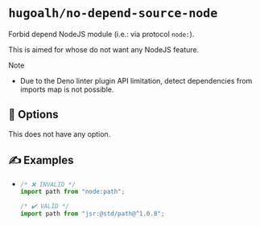 # `hugoalh/no-depend-source-node`

Forbid depend NodeJS module (i.e.: via protocol `node:`).

This is aimed for whose do not want any NodeJS feature.

> [!NOTE]
> - Due to the Deno linter plugin API limitation, detect dependencies from imports map is not possible.

## 🔧 Options

This does not have any option.

## ✍️ Examples

- ```ts
  /* ❌ INVALID */
  import path from "node:path";

  /* ✔️ VALID */
  import path from "jsr:@std/path@^1.0.8";
  ```
